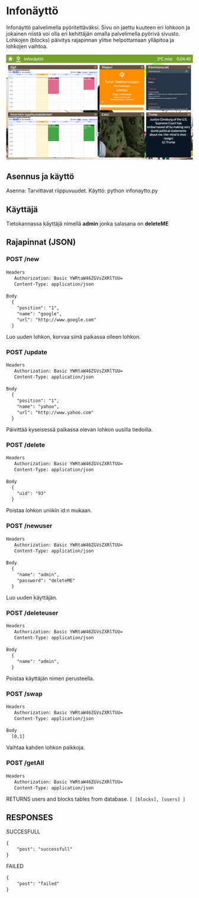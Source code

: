 # Infonäyttö
Infonäyttö palvelimella pyöritettäväksi. Sivu on jaettu kuuteen eri lohkoon ja jokainen niistä voi olla eri kehittäjän omalla palvelimella pyörivä sivusto. Lohkojen (blocks) päivitys rajapinnan ylitse helpottamaan ylläpitoa ja lohkojen vaihtoa.

<img src="Screenshot-1.png" width="600">

## Asennus ja käyttö
Asenna:
Tarvittavat riippuvuudet.
Käyttö:
python infonaytto.py

## Käyttäjä
Tietokannassa käyttäjä nimellä <b>admin</b> jonka salasana on <b>deleteME</b>

## Rajapinnat (JSON)

### POST /new
```
Headers
   Authorization: Basic YWRtaW46ZGVsZXRlTUU=
   Content-Type: application/json

Body
  {
    "position": "1",
    "name": "google",
    "url": "http://www.google.com"
  }
```
Luo uuden lohkon, korvaa siinä paikassa olleen lohkon.

### POST /update
```
Headers
   Authorization: Basic YWRtaW46ZGVsZXRlTUU=
   Content-Type: application/json

Body
  {
    "position": "1",
    "name": "yahoo",
    "url": "http://www.yahoo.com"
  }
```
Päivittää kyseisessä paikassa olevan lohkon uusilla tiedoilla.

### POST /delete
```
Headers
   Authorization: Basic YWRtaW46ZGVsZXRlTUU=
   Content-Type: application/json

Body
  {
    "uid": "93"
  }
```
Poistaa lohkon uniikin id:n mukaan.

### POST /newuser
```
Headers
   Authorization: Basic YWRtaW46ZGVsZXRlTUU=
   Content-Type: application/json

Body
  {
    "name": "admin",
    "password": "deleteME"
  }
```
Luo uuden käyttäjän.

### POST /deleteuser
```
Headers
   Authorization: Basic YWRtaW46ZGVsZXRlTUU=
   Content-Type: application/json

Body
  {
    "name": "admin",
  }
```
Poistaa käyttäjän nimen perusteella.

### POST /swap
```
Headers
   Authorization: Basic YWRtaW46ZGVsZXRlTUU=
   Content-Type: application/json

Body
  [0,1]
```
Vaihtaa kahden lohkon paikkoja.

### POST /getAll
```
Headers
   Authorization: Basic YWRtaW46ZGVsZXRlTUU=
   Content-Type: application/json
```
RETURNS users and blocks tables from database. `[ [blocks], [users] ]`

## RESPONSES
SUCCESFULL
```
{
	"post": "successfull"
}
```
FAILED
```
{
	"post": "failed"
}
```

